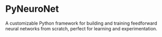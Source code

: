 # PyNeuroNet
A customizable Python framework for building and training feedforward neural networks from scratch, perfect for learning and experimentation.
